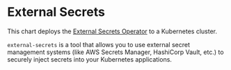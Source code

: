# External Secrets

This chart deploys the [External Secrets Operator](https://external-secrets.io/) to a Kubernetes cluster.

`external-secrets` is a tool that allows you to use external secret
management systems (like AWS Secrets Manager, HashiCorp Vault, etc.)
to securely inject secrets into your Kubernetes applications.
